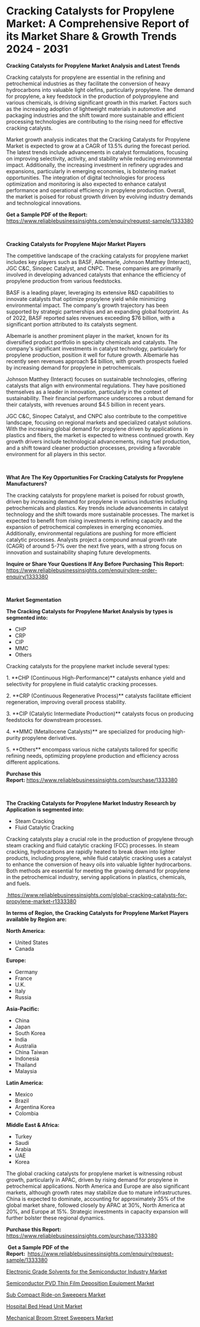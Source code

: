 <p><h1>Cracking Catalysts for Propylene Market: A Comprehensive Report of its Market Share & Growth Trends 2024 - 2031</h1></p><p><strong>Cracking Catalysts for Propylene Market Analysis and Latest Trends</strong></p>
<p><p>Cracking catalysts for propylene are essential in the refining and petrochemical industries as they facilitate the conversion of heavy hydrocarbons into valuable light olefins, particularly propylene. The demand for propylene, a key feedstock in the production of polypropylene and various chemicals, is driving significant growth in this market. Factors such as the increasing adoption of lightweight materials in automotive and packaging industries and the shift toward more sustainable and efficient processing technologies are contributing to the rising need for effective cracking catalysts.</p><p>Market growth analysis indicates that the Cracking Catalysts for Propylene Market is expected to grow at a CAGR of 13.5% during the forecast period. The latest trends include advancements in catalyst formulations, focusing on improving selectivity, activity, and stability while reducing environmental impact. Additionally, the increasing investment in refinery upgrades and expansions, particularly in emerging economies, is bolstering market opportunities. The integration of digital technologies for process optimization and monitoring is also expected to enhance catalyst performance and operational efficiency in propylene production. Overall, the market is poised for robust growth driven by evolving industry demands and technological innovations.</p></p>
<p><strong>Get a Sample PDF of the Report:&nbsp;</strong> <a href="https://www.reliablebusinessinsights.com/enquiry/request-sample/1333380?utm_campaign=75&utm_medium=2&utm_source=Github&utm_content=ia&utm_term=01102024&utm_id=cracking-catalysts-for-propylene">https://www.reliablebusinessinsights.com/enquiry/request-sample/1333380</a></p>
<p>&nbsp;</p>
<p><strong>Cracking Catalysts for Propylene Major Market Players</strong></p>
<p><p>The competitive landscape of the cracking catalysts for propylene market includes key players such as BASF, Albemarle, Johnson Matthey (Interact), JGC C&C, Sinopec Catalyst, and CNPC. These companies are primarily involved in developing advanced catalysts that enhance the efficiency of propylene production from various feedstocks.</p><p>BASF is a leading player, leveraging its extensive R&D capabilities to innovate catalysts that optimize propylene yield while minimizing environmental impact. The company's growth trajectory has been supported by strategic partnerships and an expanding global footprint. As of 2022, BASF reported sales revenues exceeding $76 billion, with a significant portion attributed to its catalysts segment.</p><p>Albemarle is another prominent player in the market, known for its diversified product portfolio in specialty chemicals and catalysts. The company's significant investments in catalyst technology, particularly for propylene production, position it well for future growth. Albemarle has recently seen revenues approach $4 billion, with growth prospects fueled by increasing demand for propylene in petrochemicals.</p><p>Johnson Matthey (Interact) focuses on sustainable technologies, offering catalysts that align with environmental regulations. They have positioned themselves as a leader in innovation, particularly in the context of sustainability. Their financial performance underscores a robust demand for their catalysts, with revenues around $4.5 billion in recent years.</p><p>JGC C&C, Sinopec Catalyst, and CNPC also contribute to the competitive landscape, focusing on regional markets and specialized catalyst solutions. With the increasing global demand for propylene driven by applications in plastics and fibers, the market is expected to witness continued growth. Key growth drivers include technological advancements, rising fuel production, and a shift toward cleaner production processes, providing a favorable environment for all players in this sector.</p></p>
<p>&nbsp;</p>
<p><strong>What Are The Key Opportunities For Cracking Catalysts for Propylene Manufacturers?</strong></p>
<p><p>The cracking catalysts for propylene market is poised for robust growth, driven by increasing demand for propylene in various industries including petrochemicals and plastics. Key trends include advancements in catalyst technology and the shift towards more sustainable processes. The market is expected to benefit from rising investments in refining capacity and the expansion of petrochemical complexes in emerging economies. Additionally, environmental regulations are pushing for more efficient catalytic processes. Analysts project a compound annual growth rate (CAGR) of around 5-7% over the next five years, with a strong focus on innovation and sustainability shaping future developments.</p></p>
<p><strong>Inquire or Share Your Questions If Any Before Purchasing This Report:</strong> <a href="https://www.reliablebusinessinsights.com/enquiry/pre-order-enquiry/1333380?utm_campaign=75&utm_medium=2&utm_source=Github&utm_content=ia&utm_term=01102024&utm_id=cracking-catalysts-for-propylene">https://www.reliablebusinessinsights.com/enquiry/pre-order-enquiry/1333380</a></p>
<p>&nbsp;</p>
<p><strong>Market Segmentation</strong></p>
<p><strong>The Cracking Catalysts for Propylene Market Analysis by types is segmented into:</strong></p>
<p><ul><li>CHP</li><li>CRP</li><li>CIP</li><li>MMC</li><li>Others</li></ul></p>
<p><p>Cracking catalysts for the propylene market include several types: </p><p>1. **CHP (Continuous High-Performance)** catalysts enhance yield and selectivity for propylene in fluid catalytic cracking processes.</p><p>2. **CRP (Continuous Regenerative Process)** catalysts facilitate efficient regeneration, improving overall process stability.</p><p>3. **CIP (Catalytic Intermediate Production)** catalysts focus on producing feedstocks for downstream processes.</p><p>4. **MMC (Metallocene Catalysts)** are specialized for producing high-purity propylene derivatives.</p><p>5. **Others** encompass various niche catalysts tailored for specific refining needs, optimizing propylene production and efficiency across different applications.</p></p>
<p><strong>Purchase this Report:&nbsp;</strong><a href="https://www.reliablebusinessinsights.com/purchase/1333380?utm_campaign=75&utm_medium=2&utm_source=Github&utm_content=ia&utm_term=01102024&utm_id=cracking-catalysts-for-propylene">https://www.reliablebusinessinsights.com/purchase/1333380</a></p>
<p>&nbsp;</p>
<p><strong>The Cracking Catalysts for Propylene Market Industry Research by Application is segmented into:</strong></p>
<p><ul><li>Steam Cracking</li><li>Fluid Catalytic Cracking</li></ul></p>
<p><p>Cracking catalysts play a crucial role in the production of propylene through steam cracking and fluid catalytic cracking (FCC) processes. In steam cracking, hydrocarbons are rapidly heated to break down into lighter products, including propylene, while fluid catalytic cracking uses a catalyst to enhance the conversion of heavy oils into valuable lighter hydrocarbons. Both methods are essential for meeting the growing demand for propylene in the petrochemical industry, serving applications in plastics, chemicals, and fuels.</p></p>
<p><a href="https://www.reliablebusinessinsights.com/global-cracking-catalysts-for-propylene-market-r1333380?utm_campaign=75&utm_medium=2&utm_source=Github&utm_content=ia&utm_term=01102024&utm_id=cracking-catalysts-for-propylene">&nbsp;https://www.reliablebusinessinsights.com/global-cracking-catalysts-for-propylene-market-r1333380</a></p>
<p><strong>In terms of Region, the Cracking Catalysts for Propylene Market Players available by Region are:</strong></p>
<p>
    <p> <strong> North America: </strong>
        <ul>
            <li>United States</li>
            <li>Canada</li>
        </ul>
        </p> 
    <p> <strong> Europe: </strong>
        <ul>
            <li>Germany</li>
            <li>France</li>
            <li>U.K.</li>
            <li>Italy</li>
            <li>Russia</li>
        </ul>
        </p> 
    <p> <strong> Asia-Pacific: </strong>
        <ul>
            <li>China</li>
            <li>Japan</li>
            <li>South Korea</li>
            <li>India</li>
            <li>Australia</li>
            <li>China Taiwan</li>
            <li>Indonesia</li>
            <li>Thailand</li>
            <li>Malaysia</li>
        </ul>
        </p> 
    <p> <strong> Latin America: </strong>
        <ul>
            <li>Mexico</li>
            <li>Brazil</li>
            <li>Argentina Korea</li>
            <li>Colombia</li>
        </ul>
        </p> 
    <p> <strong> Middle East & Africa: </strong>
        <ul>
            <li>Turkey</li>
            <li>Saudi</li>
            <li>Arabia</li>
            <li>UAE</li>
            <li>Korea</li>
        </ul>
    </p>
    </p>
<p><p>The global cracking catalysts for propylene market is witnessing robust growth, particularly in APAC, driven by rising demand for propylene in petrochemical applications. North America and Europe are also significant markets, although growth rates may stabilize due to mature infrastructures. China is expected to dominate, accounting for approximately 35% of the global market share, followed closely by APAC at 30%, North America at 20%, and Europe at 15%. Strategic investments in capacity expansion will further bolster these regional dynamics.</p></p>
<p><strong>Purchase this Report: </strong><a href="https://www.reliablebusinessinsights.com/purchase/1333380?utm_campaign=75&utm_medium=2&utm_source=Github&utm_content=ia&utm_term=01102024&utm_id=cracking-catalysts-for-propylene">https://www.reliablebusinessinsights.com/purchase/1333380</a></p>
<p>&nbsp;<strong>Get a Sample PDF of the Report:&nbsp;&nbsp;</strong><a href="https://www.reliablebusinessinsights.com/enquiry/request-sample/1333380?utm_campaign=75&utm_medium=2&utm_source=Github&utm_content=ia&utm_term=01102024&utm_id=cracking-catalysts-for-propylene">https://www.reliablebusinessinsights.com/enquiry/request-sample/1333380</a></p>
<p><strong></strong></p>
<p><p><a href="https://issuu.com/reportprime-2/docs/electronic-grade-solvents-for-the-s_eaf39b9fff8fd6?utm_campaign=75&utm_medium=2&utm_source=Github&utm_content=ia&utm_term=01102024&utm_id=cracking-catalysts-for-propylene">Electronic Grade Solvents for the Semiconductor Industry Market</a></p><p><a href="https://issuu.com/reportprime-2/docs/semiconductor-pvd-thin-film-deposit_3c8269518851e0?utm_campaign=75&utm_medium=2&utm_source=Github&utm_content=ia&utm_term=01102024&utm_id=cracking-catalysts-for-propylene">Semiconductor PVD Thin Film Deposition Equipment Market</a></p><p><a href="https://github.com/LeaJustin54/Market-Research-Report-List-1/blob/main/sub-compact-ride-on-sweepers-market.md?utm_campaign=75&utm_medium=2&utm_source=Github&utm_content=ia&utm_term=01102024&utm_id=cracking-catalysts-for-propylene">Sub Compact Ride-on Sweepers Market</a></p><p><a href="https://www.linkedin.com/pulse/hospital-bed-head-unit-market-trends-growth-outlook-2024-zrele?utm_campaign=75&utm_medium=2&utm_source=Github&utm_content=ia&utm_term=01102024&utm_id=cracking-catalysts-for-propylene">Hospital Bed Head Unit Market</a></p><p><a href="https://github.com/MegiBogdani1953/Market-Research-Report-List-1/blob/main/mechanical-broom-street-sweepers-market.md?utm_campaign=75&utm_medium=2&utm_source=Github&utm_content=ia&utm_term=01102024&utm_id=cracking-catalysts-for-propylene">Mechanical Broom Street Sweepers Market</a></p></p>